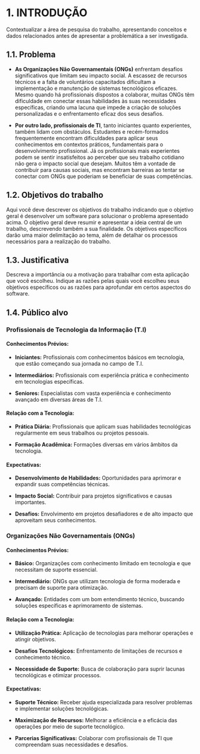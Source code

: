 # 1. INTRODUÇÃO

Contextualizar a área de pesquisa do trabalho, apresentando conceitos e dados relacionados antes de apresentar a problemática a ser investigada.

## 1.1. Problema

- **As Organizações Não Governamentais (ONGs)** enfrentam desafios significativos que limitam seu impacto social. A escassez de recursos técnicos e a falta de voluntários capacitados dificultam a implementação e manutenção de sistemas tecnológicos eficazes. Mesmo quando há profissionais dispostos a colaborar, muitas ONGs têm dificuldade em conectar essas habilidades às suas necessidades específicas, criando uma lacuna que impede a criação de soluções personalizadas e o enfrentamento eficaz dos seus desafios.

- **Por outro lado, profissionais de TI**, tanto iniciantes quanto experientes, também lidam com obstáculos. Estudantes e recém-formados frequentemente encontram dificuldades para aplicar seus conhecimentos em contextos práticos, fundamentais para o desenvolvimento profissional. Já os profissionais mais experientes podem se sentir insatisfeitos ao perceber que seu trabalho cotidiano não gera o impacto social que desejam. Muitos têm a vontade de contribuir para causas sociais, mas encontram barreiras ao tentar se conectar com ONGs que poderiam se beneficiar de suas competências.

## 1.2. Objetivos do trabalho

Aqui você deve descrever os objetivos do trabalho indicando que o objetivo geral é desenvolver um software para solucionar o problema apresentado acima. O objetivo geral deve resumir e apresentar a ideia central de um trabalho, descrevendo também a sua finalidade. Os objetivos específicos darão uma maior delimitação ao tema, além de detalhar os processos necessários para a realização do trabalho.

## 1.3. Justificativa

Descreva a importância ou a motivação para trabalhar com esta aplicação que você escolheu. Indique as razões pelas quais você escolheu seus objetivos específicos ou as razões para aprofundar em certos aspectos do software.

## 1.4. Público alvo

### Profissionais de Tecnologia da Informação (T.I)

#### Conhecimentos Prévios:

- **Iniciantes:** Profissionais com conhecimentos básicos em tecnologia, que estão começando sua jornada no campo de T.I.

- **Intermediários:** Profissionais com experiência prática e conhecimento em tecnologias específicas.

- **Seniores:** Especialistas com vasta experiência e conhecimento avançado em diversas áreas de T.I.

#### Relação com a Tecnologia:

- **Prática Diária:** Profissionais que aplicam suas habilidades tecnológicas regularmente em seus trabalhos ou projetos pessoais.

- **Formação Acadêmica:** Formações diversas em vários âmbitos da tecnologia.

#### Expectativas:

- **Desenvolvimento de Habilidades:** Oportunidades para aprimorar e expandir suas competências técnicas.

- **Impacto Social:** Contribuir para projetos significativos e causas importantes.

- **Desafios:** Envolvimento em projetos desafiadores e de alto impacto que aproveitam seus conhecimentos.

### Organizações Não Governamentais (ONGs)

#### Conhecimentos Prévios:

- **Básico:** Organizações com conhecimento limitado em tecnologia e que necessitam de suporte essencial.

- **Intermediário:** ONGs que utilizam tecnologia de forma moderada e precisam de suporte para otimização.

- **Avançado:** Entidades com um bom entendimento técnico, buscando soluções específicas e aprimoramento de sistemas.

#### Relação com a Tecnologia:

- **Utilização Prática:** Aplicação de tecnologias para melhorar operações e atingir objetivos.

- **Desafios Tecnológicos:** Enfrentamento de limitações de recursos e conhecimento técnico.

- **Necessidade de Suporte:** Busca de colaboração para suprir lacunas tecnológicas e otimizar processos.

#### Expectativas:

- **Suporte Técnico:** Receber ajuda especializada para resolver problemas e implementar soluções tecnológicas.

- **Maximização de Recursos:** Melhorar a eficiência e a eficácia das operações por meio de suporte tecnológico.

- **Parcerias Significativas:** Colaborar com profissionais de TI que compreendam suas necessidades e desafios.
